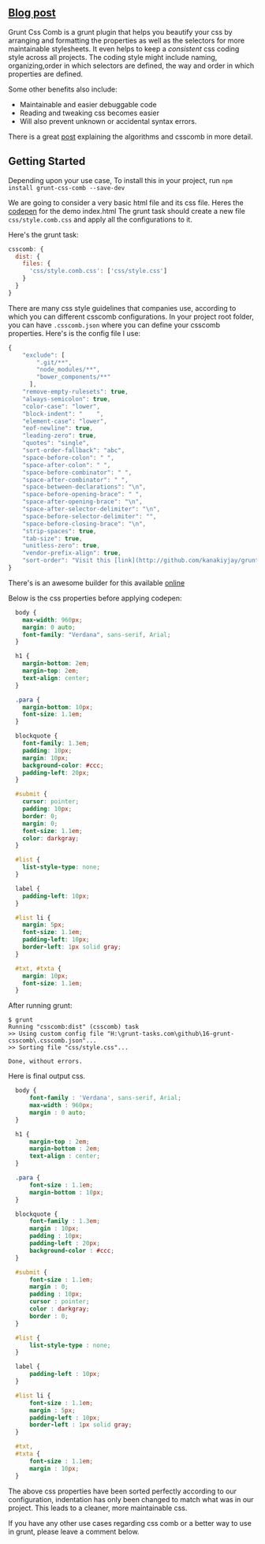## [Blog post](http://grunt-tasks.com/grunt-css-comb/ "grunt css comb")

Grunt Css Comb is a grunt plugin that helps you beautify your css by arranging and formatting the properties as well as the selectors for more maintainable stylesheets.
It even helps to keep a *consistent* css coding style across all projects. The coding style might include naming, organizing,order in which selectors are defined, the way and order in which properties are defined.

Some other benefits also include:

- Maintainable and easier debuggable code
- Reading and tweaking css becomes easier
- Will also prevent unknown or accidental syntax errors.

There is a great [post](http://www.smashingmagazine.com/2012/10/02/csscomb-tool-sort-css-properties/ "csscomb") explaining the algorithms and csscomb in more detail.

## Getting Started

Depending upon your use case, To install this in your project, run
`npm install grunt-css-comb --save-dev`

We are going to consider a very basic html file and its css file.
Heres the [codepen](http://codepen.io/kanakiyajay/pen/gbZZbb) for the demo index.html
The grunt task should create a new file `css/style.comb.css` and apply all the configurations to it.

Here's the grunt task:

```js
csscomb: {
  dist: {
    files: {
      'css/style.comb.css': ['css/style.css']
    }
  }
}
```
There are many css style guidelines that companies use, according to which you can different csscomb configurations.
In your project root folder, you can have `.csscomb.json` where you can define your csscomb properties.
Here's is the config file I use:

```js
{
    "exclude": [
        ".git/**",
        "node_modules/**",
        "bower_components/**"
      ],
    "remove-empty-rulesets": true,
    "always-semicolon": true,
    "color-case": "lower",
    "block-indent": "    ",
    "element-case": "lower",
    "eof-newline": true,
    "leading-zero": true,
    "quotes": "single",
    "sort-order-fallback": "abc",
    "space-before-colon": " ",
    "space-after-colon": " ",
    "space-before-combinator": " ",
    "space-after-combinator": " ",
    "space-between-declarations": "\n",
    "space-before-opening-brace": " ",
    "space-after-opening-brace": "\n",
    "space-after-selector-delimiter": "\n",
    "space-before-selector-delimiter": "",
    "space-before-closing-brace": "\n",
    "strip-spaces": true,
    "tab-size": true,
    "unitless-zero": true,
    "vendor-prefix-align": true,
    "sort-order": "Visit this [link](http://github.com/kanakiyjay/grunt-tasks.com/16-grunt-csscomb/.csscomb.json)"
}
```

There's is an awesome builder for this available [online ](http://csscomb.com/config "csscomb config")

Below is the css properties before applying codepen:

```css
  body {
    max-width: 960px;
    margin: 0 auto;
    font-family: "Verdana", sans-serif, Arial;
  }

  h1 {
    margin-bottom: 2em;
    margin-top: 2em;
    text-align: center;
  }

  .para {
    margin-bottom: 10px;
    font-size: 1.1em;
  }

  blockquote {
    font-family: 1.3em;
    padding: 10px;
    margin: 10px;
    background-color: #ccc;
    padding-left: 20px;
  }

  #submit {
    cursor: pointer;
    padding: 10px;
    border: 0;
    margin: 0;
    font-size: 1.1em;
    color: darkgray;
  }

  #list {
    list-style-type: none;
  }

  label {
    padding-left: 10px;
  }

  #list li {
    margin: 5px;
    font-size: 1.1em;
    padding-left: 10px;
    border-left: 1px solid gray;
  }

  #txt, #txta {
    margin: 10px;
    font-size: 1.1em;
  }
```

After running grunt:

```
$ grunt
Running "csscomb:dist" (csscomb) task
>> Using custom config file "H:\grunt-tasks.com\github\16-grunt-csscomb\.csscomb.json"...
>> Sorting file "css/style.css"...

Done, without errors.
```

Here is final output css.

```css
  body {
      font-family : 'Verdana', sans-serif, Arial;
      max-width : 960px;
      margin : 0 auto;
  }

  h1 {
      margin-top : 2em;
      margin-bottom : 2em;
      text-align : center;
  }

  .para {
      font-size : 1.1em;
      margin-bottom : 10px;
  }

  blockquote {
      font-family : 1.3em;
      margin : 10px;
      padding : 10px;
      padding-left : 20px;
      background-color : #ccc;
  }

  #submit {
      font-size : 1.1em;
      margin : 0;
      padding : 10px;
      cursor : pointer;
      color : darkgray;
      border : 0;
  }

  #list {
      list-style-type : none;
  }

  label {
      padding-left : 10px;
  }

  #list li {
      font-size : 1.1em;
      margin : 5px;
      padding-left : 10px;
      border-left : 1px solid gray;
  }

  #txt,
  #txta {
      font-size : 1.1em;
      margin : 10px;
  }
```

The above css properties have been sorted perfectly according to our configuration, indentation has only been changed to match what was in our project. This leads to a cleaner, more maintainable css.

If you have any other use cases regarding css comb or a better way to use in grunt, please leave a comment below.
